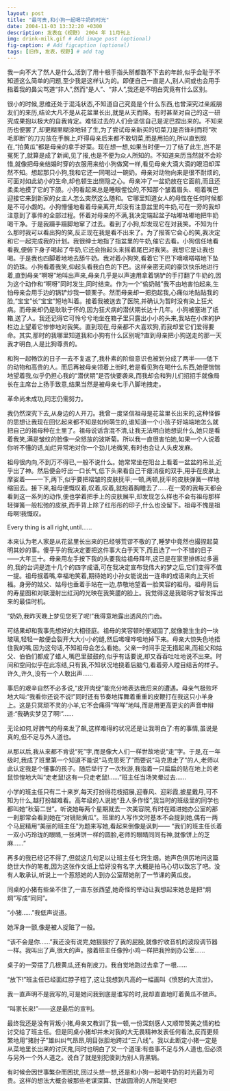 ```yaml
---
layout: post
title: "最可贵,和小狗一起喝牛奶的时光"
date: 2004-11-03 13:32:20 +0300
description: 发表在《视野》 2004 年 11月刊上
img: drink-milk.gif # Add image post (optional)
fig-caption: # Add figcaption (optional)
tags: [旧作, 发表，视野] # add tag
---
```

<!--`_posts` directory 打框--> 


  我一向不大了然人是什么,活到了用十根手指头掰都数不下去的年龄,似乎会耻于不知道这么简单的问题,至少我是这样认为的。即便自己一直是人,别人间或也会用手指着我的鼻尖骂道“非人”,然而“是人”、“非人”,我还是不明白究竟有什么区别。 
  
  很小的时候,思维还处于混沌状态,不知道自己究竟是个什么东西,也曾深究过亲戚朋友们的来历,结论大凡不是从花盆里长出,就是从天而降。有时甚至对自己的这一研究成果抱以极大的自我肯定。难怪过去的人们会坚信自己是泥巴捏出来的。不知来历也便罢了,却更糊里糊涂地轻了生,为了尝试母亲新买的切菜刀是否锋利而将“吹毛即断”的刀刃放在手腕上,吓得母亲后来都不敢切菜,而是用拍的,所以直到现在,“拍黄瓜”都是母亲的拿手好菜。现在想一想,如果当时便一刀了结了此生,岂不是冤死了,就算是成了新闻,见了报,也是不便为众人所知的。不知道来历当然就不会珍惜,就像把母亲结婚时穿的衣服用来给小狗做窝一样,看见母亲大滴大滴的眼泪却浑然不知。想起那只小狗,我和它还一同喝过一碗奶。母亲对动物向来是很不耐烦的,可面对如此幼小的生命,却也顿生出恻隐之心。母亲冲了一盆奶放在它面前,而且还柔柔地摸了它的下颌。小狗看起来总是睡眼惺忪的,不知那个皱着眉头、咂着嘴巴迎接它来到新家的女主人怎么突然这么随和。它哪里知道女人的母性在任何时候都是不可小觑的。小狗懵懂地看着母亲离开,却没有注意盆里的牛奶,可在一旁的我却注意到了事件的全部过程。怀着对母亲的不满,我决定端起盆子咕嘟咕嘟地把牛奶喝干净。于是我蹑手蹑脚地窜了过去。看到了小狗,却发现它在对我笑。不知为什么那时我可以看出狗的笑,反正现在我是看不出来了。为了报答它会心的笑,我决定和它一起完成我的计划。我很绅士地指了指盆里的牛奶,催它去看。小狗信任地看看我,便俯下身子喝起了牛奶,它还会抬起头来摇着尾巴对我笑。我想它是让我也喝。于是我也四脚着地地去舔牛奶。我对着小狗笑,看着它下巴下嘀嘀嗒嗒地下坠的奶珠。小狗看着我笑,仰起头看我白色的下巴。这样亲密无间的豪饮快乐地进行着,直到母亲“啊呀”地叫出声来,母亲几乎是以声速用拿着锅铲的手打翻了牛奶的,因为这个动作和“啊呀”同时发生,同时结束。作为一个“偷奶贼”我不由地害怕起来,生怕母亲会用手边的锅铲炒我一顿栗子。然而母亲却一把抱起我,心痛似地贴贴我的脸,“宝宝”长“宝宝”短地叫着。接着我被送去了医院,并确认为暂时没有染上狂犬病。而母亲却仍是耿耿于怀的,因为狂犬病的潜伏期长达十几年。小狗被塞进了纸箱,送了人。我还记得它可怜兮兮地坐在箱子里只露出小小的头来,我站在小床的护栏边上望着它惨惨地对我笑。直到现在,母亲都不大喜欢狗,而我却爱它们爱得要命。其实,那时的我哪里知道我和小狗有什么区别呢?直到母亲把小狗送走的那一天我才明白,人是比狗尊贵的。 
  
  和狗一起畅饮的日子一去不复返了,我朴素的阶级意识也被划分成了两半——低下的动物和高贵的人。而后再被母亲领着上街时,若是看见狗在喝什么东西,她便惴惴地望着我,似乎仍担心我的“潜伏期”是否快要袭来,而我却会和狗儿们招招手就像局长在主席台上扬手致意,结果当然是被母亲七手八脚地拽走。 
  
  革命尚未成功,同志仍需努力。 
  
  我仍然深究下去,从身边的人开刀。我曾一度坚信祖母是花盆里长出来的,这种怪僻的思想让我现在回忆起来都不知是如何萌生的,谁知道一个小孩子好端端地怎么就把自己的祖母种在土里了。祖母说话含混不清,让我无法明白她想说什么,她只是看着我笑,满是皱纹的脸像一朵怒放的波斯菊。所以我一直很害怕她,如果一个人说着你听不懂的话,灿烂异常地对你一个劲儿地微笑,有时也会让人头皮发麻。 
  
  祖母很内向,不到万不得已,一般不说什么。她常常坐在阳台上看着一盆盆的吊兰,近乎出了神。然后便会吁出一口长气,低下头来看自己干瘪消瘦的双手,用手在皮肤上摩娑着——一下,两下,似乎要把褶皱的皮肤抚平;一顿,两顿,抚平的皮肤弹簧一样地缩回去。接下来,祖母便慨叹着,叹着,叹着,就抱着胸睡去了……在一旁的我每天都会看到这一系列的动作,便也学着把手上的皮肤展平,却发现怎么样也不会有祖母那样轻弹簧一般松弛的皮肤,而手背上除了红彤彤的印子,什么也没留下。祖母不愧是祖母啊!我慨叹。 
  
  Every thing is all right,until…… 
  
  本来认为老人家是从花盆里长出来的已经够荒谬不敬的了,睡梦中竟然也撮捏起莫明其妙的事。傻乎乎的我决定要把这件事大白于天下,而且选了一个不错的日子——大年三十。母亲用左手按下我的头要我给祖母拜年,这已是在家里排练过多遍的,我的台词是连十几个的四字成语,可在我决定宣布我伟大的梦之后,它们变得不值一提。祖母抿着嘴,幸福地笑着,期待她的小孙女能说出一连串的成语来向上天祈福。身旁的姑父、姑母也垂着手站在一边,恭敬地望着一脸笑容的祖母。祖母背后的寿星图和对联漫射出红润的光映在我笑靥的脸上。我觉得这是我聪明才智发挥出来的最佳时机。 
  
  “奶奶,我昨天晚上梦见您死了呢!”我得意地露出透风的门齿。 
  
  可结果却和我事先想好的大相径庭。祖母的笑容顿时便凝固了,就像脆生生的一块玻璃,轻轻一敲便会裂开大大小小的缝,然后唏哩哗啦地掉下来。母亲大惊失色地捂住我的嘴,因为这句话,不知祖母会怎么看她。父亲一时间手足无措起来,而祖父和姑父、伯伯们都成了蜡人,嘴巴里鼓鼓的,似乎有话要说,却又吞吞吐吐地说不出来。时间和空间似乎在此冻结,只有我,不知状况地挠着后脑勺,看着旁人瞠目结舌的样子。许久,许久,没有一个人敢出声…… 
  
  事后的艰辛自然不必多说,“皮开肉绽”能充分地表达我后来的遭遇。母亲气极败坏地大叫:“我看你还说不说!”同时还有节奏地挥舞着重重的皮鞭打在我这只小羊身上。这是只冥顽不灵的小羊,它不会痛得“咩咩”地叫,而是用更高更尖的声音申辩道:“我确实梦见了啊!”…… 
  
  无论如何,好脾气的母亲发了飙,这样难得的状况还是让我明白了:有的事情,虽说是真的,但不足与外人道也。 
  
  从那以后,我从来都不肯说“死”字,而是像大人们一样世故地说“走”字。于是,在一年级时,我成了班里第一个知道不能说“马克思死了”而要说“马克思走了”的人,老师以此认定我是个懂事的孩子。随后举行了一次秋游,我指着一只扁扁的贴在地上的老鼠惊惶地大叫“走老鼠!这有一只走老鼠!……”班主任当场笑晕过去…… 
  
  小学的班主任只有二十来岁,每天打扮得花枝招展,迎春风、迎彩霞,披星戴月,可不知为什么,越打扮越难看。高年级的人说她“丑人多作怪”,我当时的班级里的同学也都叫她“秋菊二世”。听说她每两个星期就去一次美容院,有时在踏进她办公室的那一刹那常会看到她在“对镜贴黄瓜”。班里的人写作文时基本不会提到她,偶有一两个马屁精用“美丽的班主任”为题来写她,看起来倒像是讽刺—— “我们的班主任长着一双小巧玲珑的眼睛,一张烤饼一样的圆脸,老师的眼睛同同有神,就像饼上的芝麻……” 
  
  再多的我已经记不得了,但就这几句足以让班主任七窍生烟。她声色俱厉地问这篇绝世大作的笔者,因为这张作文纸上恰好没有名字,大概是拍马心切以致忘了吧。没有人敢承认,听说上一个惹怒她的人到办公室帮她削了一节课的黄瓜皮。 
  
  同桌的小猪有些坐不住了,一直东张西望,她奇怪的举动让我想起来她总是把“炯炯”写成“同同”。 
  
  “小猪……”我低声说道。 
  
  她浑身一颤,像是被人捉赃了一般。 
  
  “该不会是你……”我还没有说完,她狠狠拧了我的屁股,就像拧收音机的波段调节器一样。我叫出了声,很大的声。接着班主任像拎小鸡一样把我拎到办公室…… 
  
  桌子的一旁摆了几根黄瓜,还有削皮刀。我自觉地跑过去拿了一根…… 
  
  “放下!”班主任已经面红脖子粗了,这让我想到凡高的一幅画叫《愤怒的大流世》。 
  
  我一直声明不是我写的,可是她问我到底是谁写的时,我却直直地盯着黄瓜不做声。 
  
  “叫家长来!”——这是最后的宣判。 
  
  最终我还是没有背叛小猪,母亲又教训了我一顿,一份深刻感人又顺带赞美之情的检讨交给了班主任。但是同桌小猪却并未对我的大无畏精神发表任何看法,反而更频繁地用“猪肘子”雄纠纠气昂昂,明目张胆地跨过“三八线”。我以此断定小猪一定是从菜地里长出来的讨厌鬼,同时也明白了又一个道理:有些事不足与外人道也,但必须与另外一个外人道之。说白了就是别犯傻到为别人背黑锅。 
  
  有时候会因世事繁杂而困扰,回过头想一想,还是和小狗一起喝牛奶的时光最为可贵。这样的想法大概会被那些老谋深算、世故圆滑的人所耻笑吧! 




<!--{% highlight ruby %} 高亮程序区域
def print_hi(name)
  puts "Hi, #{name}"
end
print_hi('Tom')
#=> prints 'Hi, Tom' to STDOUT.
{% endhighlight %}

Check out the [Jekyll docs][jekyll-docs] for more info on how to get the most out of Jekyll. File all bugs/feature requests at [Jekyll’s GitHub repo][jekyll-gh]. If you have questions, you can ask them on [Jekyll Talk][jekyll-talk].

[jekyll-docs]: https://jekyllrb.com/docs/home 引用链接
[jekyll-gh]:   https://github.com/jekyll/jekyll
[jekyll-talk]: https://talk.jekyllrb.com/
-->